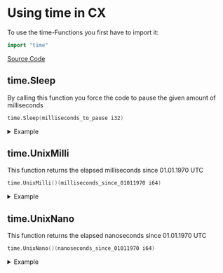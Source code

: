 # Using time in CX
To use the time-Functions you first have to import it:
```go 
import "time" 
```
[Source Code](https://github.com/SkycoinProject/cx/blob/develop/cx/op_time.go)

## time.Sleep
By calling this function you force the code to pause the given amount of milliseconds

```go
time.Sleep(milliseconds_to_pause i32)
```
<details>
<summary>Example</summary>

```go
//time.Sleep
////input
var milliseconds_to_pause i32 = 1000
////function call
time.Sleep(milliseconds_to_pause)
```
</details>

## time.UnixMilli
This function returns the elapsed milliseconds since 01.01.1970 UTC
```go
time.UnixMilli()(milliseconds_since_01011970 i64)
```
<details>
<summary>Example</summary>

```go
//time.UnixMilli
////output
var milliseconds_since_01011970 i64
////function call
milliseconds_since_01011970  = time.UnixMilli()
```
</details>

## time.UnixNano
This function returns the elapsed nanoseconds since 01.01.1970 UTC
```go
time.UnixNano()(nanoseconds_since_01011970 i64)
```
<details>
<summary>Example</summary>

```go
//time.UnixNano
////output
var nanoseconds_since_01011970 i64
////function call
nanoseconds_since_01011970  = time.UnixNano()
```
</details>
 
